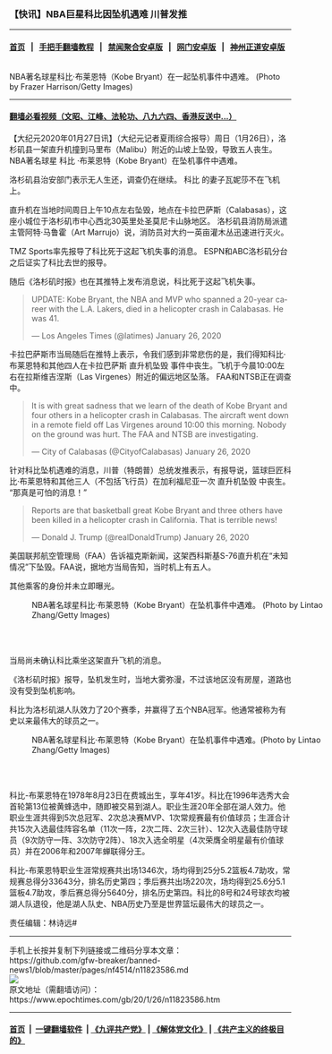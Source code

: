 ### 【快讯】NBA巨星科比因坠机遇难 川普发推
------------------------

#### [首页](https://github.com/gfw-breaker/banned-news1/blob/master/README.md) &nbsp;&nbsp;|&nbsp;&nbsp; [手把手翻墙教程](https://github.com/gfw-breaker/guides/wiki) &nbsp;&nbsp;|&nbsp;&nbsp; [禁闻聚合安卓版](https://github.com/gfw-breaker/bn-android) &nbsp;&nbsp;|&nbsp;&nbsp; [网门安卓版](https://github.com/oGate2/oGate) &nbsp;&nbsp;|&nbsp;&nbsp; [神州正道安卓版](https://github.com/SzzdOgate/update) 



<div><img alt="" class="aligncenter wp-post-image" src="https://i.epochtimes.com/assets/uploads/2020/01/GettyImages-1197978153-600x400.jpg"/>
<div class="red16 caption">
 <p>
  NBA著名球星科比·布莱恩特（Kobe Bryant）在一起坠机事件中遇难。 (Photo by Frazer Harrison/Getty Images)
 </p>
</div>
</div><hr/>

#### [翻墙必看视频（文昭、江峰、法轮功、八九六四、香港反送中...）](http://167.172.214.107/home.html)

<div><p>
 【大纪元2020年01月27日讯】（大纪元记者夏雨综合报导）周日（1月26日），洛杉矶县一架直升机撞到马里布（Malibu）附近的山坡上坠毁，导致五人丧生。NBA著名球星
 <ok href="https://www.epochtimes.com/gb/tag/%E7%A7%91%E6%AF%94.html">
  科比
 </ok>
 ·布莱恩特（Kobe Bryant）在坠机事件中遇难。
</p>
<p>
 洛杉矶县治安部门表示无人生还，调查仍在继续。
 <ok href="https://www.epochtimes.com/gb/tag/%E7%A7%91%E6%AF%94.html">
  科比
 </ok>
 的妻子瓦妮莎不在飞机上。
</p>
<p>
 直升机在当地时间周日上午10点左右坠毁，地点在卡拉巴萨斯（Calabasas），这座小城位于洛杉矶市中心西北30英里处圣莫尼卡山脉地区。 洛杉矶县消防局派遣主管阿特·马鲁霍（Art Marrujo）说，消防员对大约一英亩灌木丛迅速进行灭火。
</p>
<p>
 TMZ Sports率先报导了科比死于这起飞机失事的消息。 ESPN和ABC洛杉矶分台之后证实了科比去世的报导。
</p>
<p>
 随后《洛杉矶时报》也在其推特上发布消息说，科比死于这起飞机失事。
</p>
<blockquote class="twitter-tweet" data-lang="en">
 <p dir="ltr" lang="en">
  UPDATE: Kobe Bryant, the NBA and MVP who spanned a 20-year career with the L.A. Lakers, died in a helicopter crash in Calabasas. He was 41.
 </p>
 <p>
  — Los Angeles Times (@latimes)
  <ok href="https://twitter.com/latimes/status/1221522470173200384?ref_src=twsrc%5Etfw">
   January 26, 2020
  </ok>
 </p>
</blockquote>
<p>
 <p>
  卡拉巴萨斯市当局随后在推特上表示，令我们感到非常悲伤的是，我们得知科比·布莱恩特和其他四人在卡拉巴萨斯
  <ok href="https://www.epochtimes.com/gb/tag/%E7%9B%B4%E5%8D%87%E6%9C%BA%E5%9D%A0%E6%AF%81.html">
   直升机坠毁
  </ok>
  事件中丧生。飞机于今晨10:00左右在拉斯维吉涅斯（Las Virgenes）附近的偏远地区坠落。 FAA和NTSB正在调查中。
 </p>
 <p>
 </p>
 <blockquote class="twitter-tweet">
  <p dir="ltr" lang="en">
   It is with great sadness that we learn of the death of Kobe Bryant and four others in a helicopter crash in Calabasas. The aircraft went down in a remote field off Las Virgenes around 10:00 this morning. Nobody on the ground was hurt. The FAA and NTSB are investigating.
  </p>
  <p>
   — City of Calabasas (@CityofCalabasas)
   <ok href="https://twitter.com/CityofCalabasas/status/1221525572087451648?ref_src=twsrc%5Etfw">
    January 26, 2020
   </ok>
  </p>
 </blockquote>
 <p>
  <p>
   针对科比坠机遇难的消息，川普（特朗普）总统发推表示，有报导说，篮球巨匠科比·布莱恩特和其他三人（不包括飞行员）在加利福尼亚一次
   <ok href="https://www.epochtimes.com/gb/tag/%E7%9B%B4%E5%8D%87%E6%9C%BA%E5%9D%A0%E6%AF%81.html">
    直升机坠毁
   </ok>
   中丧生。 “那真是可怕的消息！”
  </p>
  <p>
   <center>
   </center>
  </p>
  <blockquote class="twitter-tweet" data-lang="en">
   <p dir="ltr" lang="en">
    Reports are that basketball great Kobe Bryant and three others have been killed in a helicopter crash in California. That is terrible news!
   </p>
   <p>
    — Donald J. Trump (@realDonaldTrump)
    <ok href="https://twitter.com/realDonaldTrump/status/1221535503868223488?ref_src=twsrc%5Etfw">
     January 26, 2020
    </ok>
   </p>
  </blockquote>
  <p>
  </p>
 </p>
</p>
<p>
</p>
<p>
 美国联邦航空管理局（FAA）告诉福克斯新闻，这架西科斯基S-76直升机在“未知情况”下坠毁。FAA说，据地方当局告知，当时机上有五人。
</p>
<p>
 其他乘客的身份并未立即曝光。
</p>
<figure class="wp-caption aligncenter" id="attachment_11823651" style="width: 600px">
 <ok href="http://i.epochtimes.com/assets/uploads/2020/01/GettyImages-1168425113.jpg">
  <img alt="" class="size-large wp-image-11823651" src="http://i.epochtimes.com/assets/uploads/2020/01/GettyImages-1168425113-600x400.jpg"/>
 </ok>
 <br/><figcaption class="wp-caption-text">
  NBA著名球星科比·布莱恩特（Kobe Bryant）在坠机事件中遇难。 (Photo by Lintao Zhang/Getty Images)
 </figcaption><br/>
</figure><br/>
<p>
 当局尚未确认科比乘坐这架直升飞机的消息。
</p>
<p>
 《洛杉矶时报》报导，坠机发生时，当地大雾弥漫，不过该地区没有房屋，道路也没有受到坠机影响。
</p>
<p>
 科比为洛杉矶湖人队效力了20个赛季，并赢得了五个NBA冠军。他通常被称为有史以来最伟大的球员之一。
</p>
<figure class="wp-caption aligncenter" id="attachment_11823650" style="width: 600px">
 <ok href="http://i.epochtimes.com/assets/uploads/2020/01/GettyImages-1130959852.jpg">
  <img alt="" class="size-large wp-image-11823650" src="http://i.epochtimes.com/assets/uploads/2020/01/GettyImages-1130959852-600x400.jpg"/>
 </ok>
 <br/><figcaption class="wp-caption-text">
  NBA著名球星科比·布莱恩特（Kobe Bryant）在坠机事件中遇难。(Photo by Lintao Zhang/Getty Images)
 </figcaption><br/>
</figure><br/>
<p>
 科比-布莱恩特在1978年8月23日在费城出生，享年41岁。科比在1996年选秀大会首轮第13位被黄蜂选中，随即被交易到湖人。职业生涯20年全部在湖人效力。他职业生涯共得到5次总冠军、2次总决赛MVP、1次常规赛最有价值球员；生涯合计共15次入选最佳阵容名单（11次一阵，2次二阵、2次三针）、12次入选最佳防守球员（9次防守一阵、3次防守2阵）、18次入选全明星（4次荣膺全明星最有价值球员）并在2006年和2007年蝉联得分王。
</p>
<p>
 科比-布莱恩特职业生涯常规赛共出场1346次，场均得到25分5.2篮板4.7助攻，常规赛总得分33643分，排名历史第四；季后赛共出场220次，场均得到25.6分5.1篮板4.7助攻，季后赛总得分5640分，排名历史第四。科比的8号和24号球衣均被湖人队退役，他是湖人队史、NBA历史乃至是世界篮坛最伟大的球员之一。
</p>
<p>
</p>
<div class="video_fit_container">
</div>
<p>
 责任编辑：林诗远#
</p>
</div>
<hr/>
手机上长按并复制下列链接或二维码分享本文章：<br/>
https://github.com/gfw-breaker/banned-news1/blob/master/pages/nf4514/n11823586.md <br/>
<a href='https://github.com/gfw-breaker/banned-news1/blob/master/pages/nf4514/n11823586.md'><img src='https://github.com/gfw-breaker/banned-news1/blob/master/pages/nf4514/n11823586.md.png'/></a> <br/>
原文地址（需翻墙访问）：https://www.epochtimes.com/gb/20/1/26/n11823586.htm


------------------------
#### [首页](https://github.com/gfw-breaker/banned-news1/blob/master/README.md) &nbsp;|&nbsp; [一键翻墙软件](https://github.com/gfw-breaker/nogfw/blob/master/README.md) &nbsp;| [《九评共产党》](https://github.com/gfw-breaker/9ping.md/blob/master/README.md#九评之一评共产党是什么) | [《解体党文化》](https://github.com/gfw-breaker/jtdwh.md/blob/master/README.md) | [《共产主义的终极目的》](https://github.com/gfw-breaker/gczydzjmd.md/blob/master/README.md)


<img src='http://gfw-breaker.win/banned-news/pages/nf4514/n11823586.md' width='0px' height='0px'/>